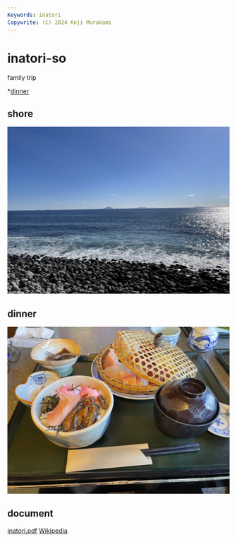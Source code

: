 ```yaml
---
Keywords: inatori
Copywrite: (C) 2024 Koji Murakami
---
```


# inatori-so

family trip

*[dinner](#dinner)

## shore

![shore](./IMG_0211.jpeg)

## <span id="dinner">dinner</span>

![](IMG_0209.jpeg)

## document

[inatori.pdf](inatori.pdf)
[Wikipedia](https://ja.wikipedia.org/wiki/%E7%86%B1%E6%B5%B7%E6%B8%A9%E6%B3%89)



